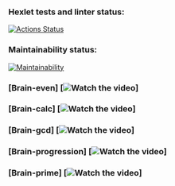 ### Hexlet tests and linter status:

[![Actions Status](https://github.com/gozhon/frontend-project-44/actions/workflows/hexlet-check.yml/badge.svg)](https://github.com/gozhon/frontend-project-44/actions)

### Maintainability status:

[![Maintainability](https://api.codeclimate.com/v1/badges/302bbe2fab8e8eb237a2/maintainability)](https://codeclimate.com/github/gozhon/frontend-project-44/maintainability)


### [Brain-even] [![Watch the video](https://asciinema.org/a/f3cm6GLMTWMZ2lc25vdzlgycG)]
### [Brain-calc] [![Watch the video](https://asciinema.org/a/5za1qeragY4izI0FJcPYXQsnK)]
### [Brain-gcd]  [![Watch the video](https://asciinema.org/a/hUY2ENqofJap3uc0eW6qKqosB)]
### [Brain-progression] [![Watch the video](https://asciinema.org/a/ezn0NqmHR1Oi128vWZVRMUKxS)]
### [Brain-prime] [![Watch the video](https://asciinema.org/a/DpH6miDIeKLDO9ymvltDpqLbD)]
